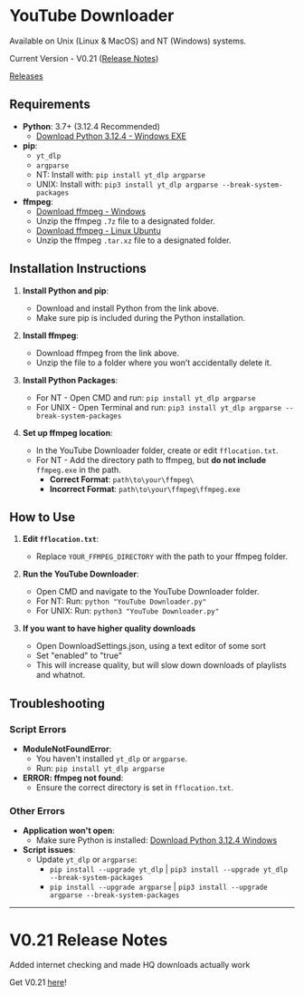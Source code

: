 # YouTube Downloader
Available on Unix (Linux & MacOS) and NT (Windows) systems.

Current Version - V0.21 ([Release Notes](#v021-release-notes))

[Releases](https://github.com/GDTMG232/YouTube-Downloader/releases)

## Requirements
- **Python**: 3.7+ (3.12.4 Recommended)
  - [Download Python 3.12.4 - Windows EXE](https://www.python.org/ftp/python/3.12.4/python-3.12.4-amd64.exe)
- **pip**:
  - `yt_dlp`
  - `argparse`
  - NT: Install with: `pip install yt_dlp argparse`
  - UNIX: Install with: `pip3 install yt_dlp argparse --break-system-packages`
- **ffmpeg**:
  - [Download ffmpeg - Windows](https://www.gyan.dev/ffmpeg/builds/ffmpeg-git-full.7z)
  - Unzip the ffmpeg `.7z` file to a designated folder.
  - [Download ffmpeg - Linux Ubuntu](https://launchpad.net/ubuntu/+archive/primary/+sourcefiles/ffmpeg/7:6.1.1-5ubuntu8/ffmpeg_6.1.1.orig.tar.xz)
  - Unzip the ffmpeg `.tar.xz` file to a designated folder.

## Installation Instructions

1. **Install Python and pip**:
   - Download and install Python from the link above.
   - Make sure pip is included during the Python installation.

2. **Install ffmpeg**:
   - Download ffmpeg from the link above.
   - Unzip the file to a folder where you won’t accidentally delete it.

3. **Install Python Packages**:
   - For NT - Open CMD and run: `pip install yt_dlp argparse`
   - For UNIX - Open Terminal and run: `pip3 install yt_dlp argparse --break-system-packages`

4. **Set up ffmpeg location**:
   - In the YouTube Downloader folder, create or edit `fflocation.txt`.
   - For NT - Add the directory path to ffmpeg, but **do not include** `ffmpeg.exe` in the path.
     - **Correct Format**: `path\to\your\ffmpeg\`
     - **Incorrect Format**: `path\to\your\ffmpeg\ffmpeg.exe`

## How to Use

1. **Edit `fflocation.txt`**:
   - Replace `YOUR_FFMPEG_DIRECTORY` with the path to your ffmpeg folder.

2. **Run the YouTube Downloader**:
   - Open CMD and navigate to the YouTube Downloader folder.
   - For NT: Run: `python "YouTube Downloader.py"`
   - For UNIX: Run: `python3 "YouTube Downloader.py"`
  
3. **If you want to have higher quality downloads**
   - Open DownloadSettings.json, using a text editor of some sort
   - Set "enabled" to "true"
   - This will increase quality, but will slow down downloads of playlists and whatnot.

## Troubleshooting

### Script Errors
- **ModuleNotFoundError**: 
  - You haven't installed `yt_dlp` or `argparse`. 
  - Run: `pip install yt_dlp argparse`
- **ERROR: ffmpeg not found**:
  - Ensure the correct directory is set in `fflocation.txt`.

### Other Errors
- **Application won't open**:
  - Make sure Python is installed: [Download Python 3.12.4 Windows](https://www.python.org/ftp/python/3.12.4/python-3.12.4-amd64.exe)
- **Script issues**:
  - Update `yt_dlp` or `argparse`:
    - `pip install --upgrade yt_dlp` | `pip3 install --upgrade yt_dlp --break-system-packages`
    - `pip install --upgrade argparse` | `pip3 install --upgrade argparse --break-system-packages`

<hr>

# V0.21 Release Notes
Added internet checking and made HQ downloads actually work

Get V0.21 [here](https://github.com/GDTMG232/YouTube-Downloader/releases/tag/V0.21)!
